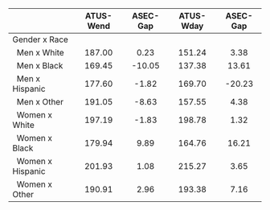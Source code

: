 
|                      |    ATUS-Wend |     ASEC-Gap |    ATUS-Wday |     ASEC-Gap |
| -------------------- | :----------: | :----------: | :----------: | :----------: |
| Gender x Race        |              |              |              |              |
| &nbsp;&nbsp;Men x White |       187.00 |         0.23 |       151.24 |         3.38 |
| &nbsp;&nbsp;Men x Black |       169.45 |       -10.05 |       137.38 |        13.61 |
| &nbsp;&nbsp;Men x Hispanic |       177.60 |        -1.82 |       169.70 |       -20.23 |
| &nbsp;&nbsp;Men x Other |       191.05 |        -8.63 |       157.55 |         4.38 |
| &nbsp;&nbsp;Women x White |       197.19 |        -1.83 |       198.78 |         1.32 |
| &nbsp;&nbsp;Women x Black |       179.94 |         9.89 |       164.76 |        16.21 |
| &nbsp;&nbsp;Women x Hispanic |       201.93 |         1.08 |       215.27 |         3.65 |
| &nbsp;&nbsp;Women x Other |       190.91 |         2.96 |       193.38 |         7.16 |

